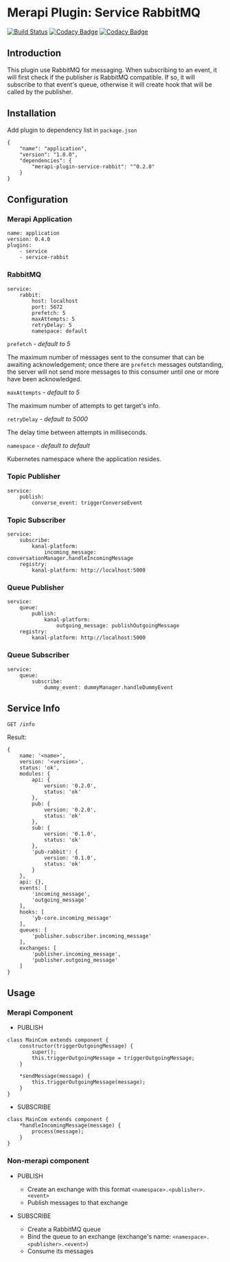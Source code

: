 # Merapi Plugin: Service RabbitMQ

[![Build Status](https://travis-ci.org/kata-ai/merapi-plugin-service-rabbit.svg?branch=master)](https://travis-ci.org/kata-ai/merapi-plugin-service-rabbit)
[![Codacy Badge](https://api.codacy.com/project/badge/Grade/3bb4ada1e0aa452c92d2878dc4cfad33)](https://www.codacy.com/app/kata-ai/merapi-plugin-service-rabbit?utm_source=github.com&amp;utm_medium=referral&amp;utm_content=kata-ai/merapi-plugin-service-rabbit&amp;utm_campaign=Badge_Grade)
[![Codacy Badge](https://api.codacy.com/project/badge/Coverage/3bb4ada1e0aa452c92d2878dc4cfad33)](https://www.codacy.com/app/kata-ai/merapi-plugin-service-rabbit?utm_source=github.com&utm_medium=referral&utm_content=kata-ai/merapi-plugin-service-rabbit&utm_campaign=Badge_Coverage)

## Introduction

This plugin use RabbitMQ for messaging. When subscribing to an event, it will first check if the publisher is RabbitMQ compatible. If so, it will subscribe to that event's queue, otherwise it will create hook that will be called by the publisher.


## Installation

Add plugin to dependency list in `package.json`

```
{
    "name": "application",
    "version": "1.0.0",
    "dependencies": {
        "merapi-plugin-service-rabbit": "^0.2.0"
    }
}
```

## Configuration

### Merapi Application

```
name: application
version: 0.4.0
plugins:
    - service
    - service-rabbit
```

### RabbitMQ

```
service:
    rabbit:
        host: localhost
        port: 5672
        prefetch: 5
        maxAttempts: 5
        retryDelay: 5
        namespace: default
```
`prefetch` - *default to 5*

The maximum number of messages sent to the consumer that can be awaiting acknowledgement; once there are `prefetch` messages outstanding, the server will not send more messages to this consumer until one or more have been acknowledged.

`maxAttempts` - *default to 5*

The maximum number of attempts to get target's info.

`retryDelay` - *default to 5000*

The delay time between attempts in milliseconds.

`namespace` - *default to default*

Kubernetes namespace where the application resides.

### Topic Publisher

```
service:
    publish:
        converse_event: triggerConverseEvent
```

### Topic Subscriber

```
service:
    subscribe:
        kanal-platform:
            incoming_message: conversationManager.handleIncomingMessage
    registry:
        kanal-platform: http://localhost:5000
```

### Queue Publisher

```
service:
    queue:
        publish:
            kanal-platform:
                outgoing_message: publishOutgoingMessage
    registry:
        kanal-platform: http://localhost:5000
```

### Queue Subscriber

```
service:
    queue:
        subscribe:
            dummy_event: dummyManager.handleDummyEvent
```

## Service Info

```
GET /info
```

Result:

```
{
    name: '<name>',
    version: '<version>',
    status: 'ok',
    modules: {
        api: {
            version: '0.2.0',
            status: 'ok'
        },
        pub: {
            version: '0.2.0',
            status: 'ok'
        },
        sub: {
            version: '0.1.0',
            status: 'ok'
        },
        'pub-rabbit': {
            version: '0.1.0',
            status: 'ok'
        }
    },
    api: {},
    events: [
        'incoming_message',
        'outgoing_message'
    ],
    hooks: [
        'yb-core.incoming_message'
    ],
    queues: [
        'publisher.subscriber.incoming_message'
    ],
    exchanges: [
        'publisher.incoming_message',
        'publisher.outgoing_message'
    ]
}
```

## Usage

### Merapi Component

* PUBLISH

```
class MainCom extends component {
    constructor(triggerOutgoingMessage) {
        super();
        this.triggerOutgoingMessage = triggerOutgoingMessage;
    }
    
    *sendMessage(message) {
        this.triggerOutgoingMessage(message);
    }
}
```

* SUBSCRIBE

```
class MainCom extends component {
    *handleIncomingMessage(message) {
        process(message);
    }
}
```

### Non-merapi component

* PUBLISH
    * Create an exchange with this format `<namespace>.<publisher>.<event>`
    * Publish messages to that exchange

* SUBSCRIBE
    * Create a RabbitMQ queue
    * Bind the queue to an exchange (exchange's name: `<namespace>.<publisher>.<event>`)
    * Consume its messages
